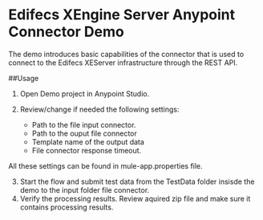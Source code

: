 # Edifecs XEngine Server Anypoint Connector Demo

The demo introduces basic capabilities of the connector that is used to connect to the Edifecs XEServer infrastructure through the REST API. 

##Usage

1. Open Demo project in Anypoint Studio.
2. Review/change if needed the following settings:

	* Path to the file input connector. 
	* Path to the ouput file connector
	* Template name of the output data
	* File connector response timeout.

All these settings can be found in mule-app.properties file.

3. Start the flow and submit test data from the TestData folder insisde the demo to the input folder file connector. 
4. Verify the processing results. Review aquired zip file and make sure it contains processing results. 
